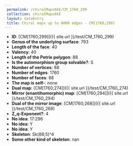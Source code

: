 ```yaml
--- 
 permalink: /chiralMaps6kE/CM_1760_299 
 collection: chiralMaps6kE
 layout: dataEntry
 title: Chiral maps up to 6000 edges - CM[1760;299]
---
```


- **ID**: [CM[1760;299]]({{ site.url }}/test/CM_1760_299)
- **Genus of the underlying surface**: 793
- **Length of the face**: 40
- **Valency**: 40
- **Length of the Petrie polygon**: 88
- **Is the automorphism group solvable?**: S
- **Number of vertices**: 88
- **Number of edges**: 1760
- **Number of faces**: 88
- **The map is self-**: none
- **Dual map**: [CM[1760;274]]({{ site.url }}/test/CM_1760_274)
- **Mirror (enantihomorphic) map**: [CM[1760;294]]({{ site.url }}/test/CM_1760_294)
- **Dual of the mirror image**: [CM[1760;268]]({{ site.url }}/test/CM_1760_268)
- **Z_q-Exponent?**: 4
- **No idea**:  17:296
- **No idea**: Y
- **No idea**: Y
- **Skeleton**: Sk(88;5)^4
- **Some other kind of skeleton**: nan
